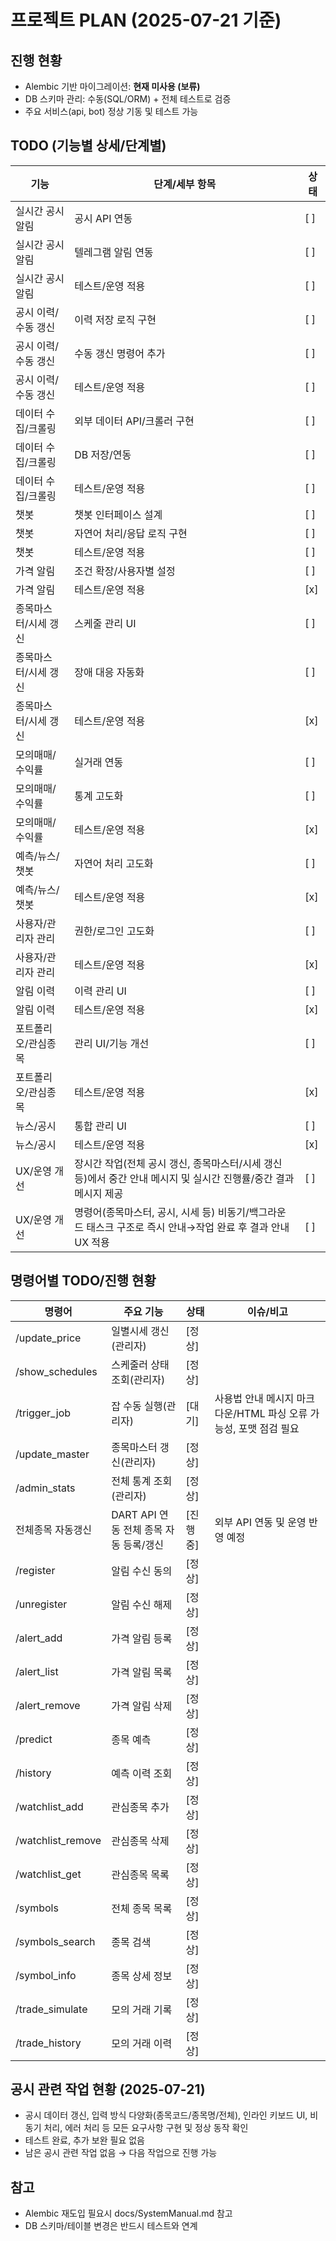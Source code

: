 # 프로젝트 PLAN (2025-07-21 기준)

## 진행 현황
- Alembic 기반 마이그레이션: **현재 미사용 (보류)**
- DB 스키마 관리: 수동(SQL/ORM) + 전체 테스트로 검증
- 주요 서비스(api, bot) 정상 기동 및 테스트 가능

## TODO (기능별 상세/단계별)
| 기능 | 단계/세부 항목 | 상태 |
|------|----------------|------|
| 실시간 공시 알림 | 공시 API 연동 | [ ] |
| 실시간 공시 알림 | 텔레그램 알림 연동 | [ ] |
| 실시간 공시 알림 | 테스트/운영 적용 | [ ] |
| 공시 이력/수동 갱신 | 이력 저장 로직 구현 | [ ] |
| 공시 이력/수동 갱신 | 수동 갱신 명령어 추가 | [ ] |
| 공시 이력/수동 갱신 | 테스트/운영 적용 | [ ] |
| 데이터 수집/크롤링 | 외부 데이터 API/크롤러 구현 | [ ] |
| 데이터 수집/크롤링 | DB 저장/연동 | [ ] |
| 데이터 수집/크롤링 | 테스트/운영 적용 | [ ] |
| 챗봇 | 챗봇 인터페이스 설계 | [ ] |
| 챗봇 | 자연어 처리/응답 로직 구현 | [ ] |
| 챗봇 | 테스트/운영 적용 | [ ] |
| 가격 알림 | 조건 확장/사용자별 설정 | [ ] |
| 가격 알림 | 테스트/운영 적용 | [x] |
| 종목마스터/시세 갱신 | 스케줄 관리 UI | [ ] |
| 종목마스터/시세 갱신 | 장애 대응 자동화 | [ ] |
| 종목마스터/시세 갱신 | 테스트/운영 적용 | [x] |
| 모의매매/수익률 | 실거래 연동 | [ ] |
| 모의매매/수익률 | 통계 고도화 | [ ] |
| 모의매매/수익률 | 테스트/운영 적용 | [x] |
| 예측/뉴스/챗봇 | 자연어 처리 고도화 | [ ] |
| 예측/뉴스/챗봇 | 테스트/운영 적용 | [x] |
| 사용자/관리자 관리 | 권한/로그인 고도화 | [ ] |
| 사용자/관리자 관리 | 테스트/운영 적용 | [x] |
| 알림 이력 | 이력 관리 UI | [ ] |
| 알림 이력 | 테스트/운영 적용 | [x] |
| 포트폴리오/관심종목 | 관리 UI/기능 개선 | [ ] |
| 포트폴리오/관심종목 | 테스트/운영 적용 | [x] |
| 뉴스/공시 | 통합 관리 UI | [ ] |
| 뉴스/공시 | 테스트/운영 적용 | [x] |
| UX/운영 개선 | 장시간 작업(전체 공시 갱신, 종목마스터/시세 갱신 등)에서 중간 안내 메시지 및 실시간 진행률/중간 결과 메시지 제공 | [ ] |
| UX/운영 개선 | 명령어(종목마스터, 공시, 시세 등) 비동기/백그라운드 태스크 구조로 즉시 안내→작업 완료 후 결과 안내 UX 적용 | [ ] |

## 명령어별 TODO/진행 현황
| 명령어 | 주요 기능 | 상태 | 이슈/비고 |
|--------|----------|------|-----------|
| /update_price | 일별시세 갱신(관리자) | [정상] |  |
| /show_schedules | 스케줄러 상태 조회(관리자) | [정상] |  |
| /trigger_job | 잡 수동 실행(관리자) | [대기] | 사용법 안내 메시지 마크다운/HTML 파싱 오류 가능성, 포맷 점검 필요 |
| /update_master | 종목마스터 갱신(관리자) | [정상] |  |
| /admin_stats | 전체 통계 조회(관리자) | [정상] |  |
| 전체종목 자동갱신 | DART API 연동 전체 종목 자동 등록/갱신 | [진행중] | 외부 API 연동 및 운영 반영 예정 |
| /register | 알림 수신 동의 | [정상] |  |
| /unregister | 알림 수신 해제 | [정상] |  |
| /alert_add | 가격 알림 등록 | [정상] |  |
| /alert_list | 가격 알림 목록 | [정상] |  |
| /alert_remove | 가격 알림 삭제 | [정상] |  |
| /predict | 종목 예측 | [정상] |  |
| /history | 예측 이력 조회 | [정상] |  |
| /watchlist_add | 관심종목 추가 | [정상] |  |
| /watchlist_remove | 관심종목 삭제 | [정상] |  |
| /watchlist_get | 관심종목 목록 | [정상] |  |
| /symbols | 전체 종목 목록 | [정상] |  |
| /symbols_search | 종목 검색 | [정상] |  |
| /symbol_info | 종목 상세 정보 | [정상] |  |
| /trade_simulate | 모의 거래 기록 | [정상] |  |
| /trade_history | 모의 거래 이력 | [정상] |  |

## 공시 관련 작업 현황 (2025-07-21)
- 공시 데이터 갱신, 입력 방식 다양화(종목코드/종목명/전체), 인라인 키보드 UI, 비동기 처리, 에러 처리 등 모든 요구사항 구현 및 정상 동작 확인
- 테스트 완료, 추가 보완 필요 없음
- 남은 공시 관련 작업 없음 → 다음 작업으로 진행 가능

## 참고
- Alembic 재도입 필요시 docs/SystemManual.md 참고
- DB 스키마/테이블 변경은 반드시 테스트와 연계 